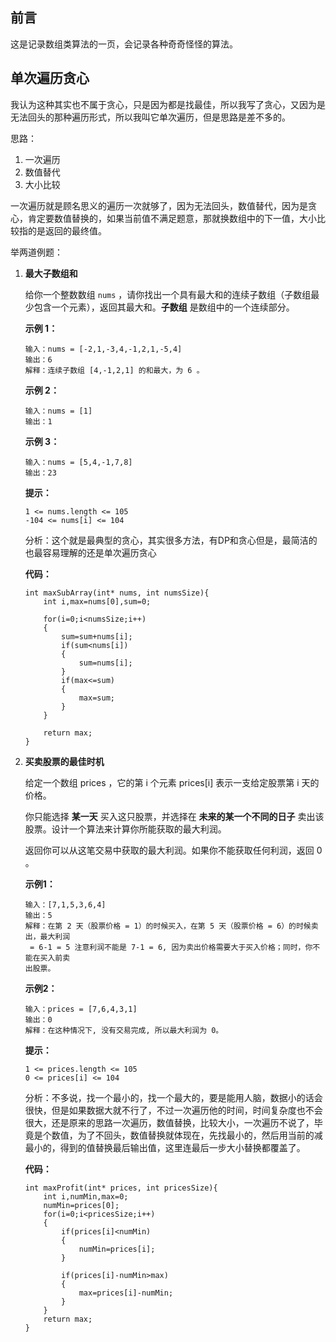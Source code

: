 

## 前言

这是记录数组类算法的一页，会记录各种奇奇怪怪的算法。

## 单次遍历贪心

我认为这种其实也不属于贪心，只是因为都是找最佳，所以我写了贪心，又因为是无法回头的那种遍历形式，所以我叫它单次遍历，但是思路是差不多的。

思路：

1. 一次遍历
2. 数值替代
3. 大小比较

一次遍历就是顾名思义的遍历一次就够了，因为无法回头，数值替代，因为是贪心，肯定要数值替换的，如果当前值不满足题意，那就换数组中的下一值，大小比较指的是返回的最终值。

举两道例题：

1. **最大子数组和**

   给你一个整数数组 `nums` ，请你找出一个具有最大和的连续子数组（子数组最少包含一个元素），返回其最大和。**子数组** 是数组中的一个连续部分。

   **示例 1：**

   ```
   输入：nums = [-2,1,-3,4,-1,2,1,-5,4]
   输出：6
   解释：连续子数组 [4,-1,2,1] 的和最大，为 6 。
   ```

   **示例 2：**

   ```
   输入：nums = [1]
   输出：1
   ```

   **示例 3：**

   ```
   输入：nums = [5,4,-1,7,8]
   输出：23
   ```

   **提示：**

   ```
   1 <= nums.length <= 105
   -104 <= nums[i] <= 104
   ```
   
   分析：这个就是最典型的贪心，其实很多方法，有DP和贪心但是，最简洁的也最容易理解的还是单次遍历贪心

   **代码：**

   ```
   int maxSubArray(int* nums, int numsSize){
       int i,max=nums[0],sum=0;
   
       for(i=0;i<numsSize;i++)
       {
           sum=sum+nums[i];
           if(sum<nums[i])
           {
               sum=nums[i];
           }
           if(max<=sum)
           {
               max=sum;
           }
       }
   
       return max;
   }
   ```

2. **买卖股票的最佳时机**

   给定一个数组 prices ，它的第 i 个元素 prices[i] 表示一支给定股票第 i 天的价格。

   你只能选择 **某一天** 买入这只股票，并选择在 **未来的某一个不同的日子** 卖出该股票。设计一个算法来计算你所能获取的最大利润。

   返回你可以从这笔交易中获取的最大利润。如果你不能获取任何利润，返回 0 。

   **示例1：**

   ```
   输入：[7,1,5,3,6,4]
   输出：5
   解释：在第 2 天（股票价格 = 1）的时候买入，在第 5 天（股票价格 = 6）的时候卖出，最大利润
    = 6-1 = 5 注意利润不能是 7-1 = 6, 因为卖出价格需要大于买入价格；同时，你不能在买入前卖
   出股票。
   ```

   **示例2：**

   ```
   输入：prices = [7,6,4,3,1]
   输出：0
   解释：在这种情况下, 没有交易完成, 所以最大利润为 0。
   ```

   **提示：**

   ```
   1 <= prices.length <= 105
   0 <= prices[i] <= 104
   ```

   分析：不多说，找一个最小的，找一个最大的，要是能用人脑，数据小的话会很快，但是如果数据大就不行了，不过一次遍历他的时间，时间复杂度也不会很大，还是原来的思路一次遍历，数值替换，比较大小，一次遍历不说了，毕竟是个数值，为了不回头，数值替换就体现在，先找最小的，然后用当前的减最小的，得到的值替换最后输出值，这里连最后一步大小替换都覆盖了。

   **代码：**

   ```
   int maxProfit(int* prices, int pricesSize){
       int i,numMin,max=0;
       numMin=prices[0];
       for(i=0;i<pricesSize;i++)
       {
           if(prices[i]<numMin)
           {
               numMin=prices[i];
           }
   
           if(prices[i]-numMin>max)
           {
               max=prices[i]-numMin;
           }
       }
       return max;
   }
   ```

   

